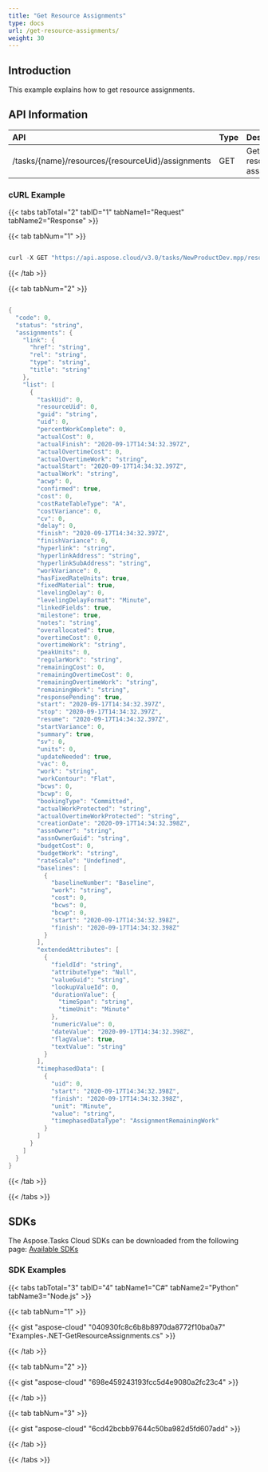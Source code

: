 ```yaml
---
title: "Get Resource Assignments"
type: docs
url: /get-resource-assignments/
weight: 30
---
```


## **Introduction**
This example explains how to get resource assignments. 
## **API Information**

|**API**|**Type**|**Description**|**Resource Link**|
| :- | :- | :- | :- |
|/tasks/{name}/resources/{resourceUid}/assignments|GET|Get resource's assignments|[GetResourceAssignments](https://apireference.aspose.cloud/tasks/#/TasksResources/GetResourceAssignments)|
### **cURL Example**
{{< tabs tabTotal="2" tabID="1" tabName1="Request" tabName2="Response" >}}

{{< tab tabNum="1" >}}

```java

curl -X GET "https://api.aspose.cloud/v3.0/tasks/NewProductDev.mpp/resources/1/assignments" -H "accept: application/json" -H "x-aspose-client: Containerize.Swagger"

```

{{< /tab >}}

{{< tab tabNum="2" >}}

```java

{
  "code": 0,
  "status": "string",
  "assignments": {
    "link": {
      "href": "string",
      "rel": "string",
      "type": "string",
      "title": "string"
    },
    "list": [
      {
        "taskUid": 0,
        "resourceUid": 0,
        "guid": "string",
        "uid": 0,
        "percentWorkComplete": 0,
        "actualCost": 0,
        "actualFinish": "2020-09-17T14:34:32.397Z",
        "actualOvertimeCost": 0,
        "actualOvertimeWork": "string",
        "actualStart": "2020-09-17T14:34:32.397Z",
        "actualWork": "string",
        "acwp": 0,
        "confirmed": true,
        "cost": 0,
        "costRateTableType": "A",
        "costVariance": 0,
        "cv": 0,
        "delay": 0,
        "finish": "2020-09-17T14:34:32.397Z",
        "finishVariance": 0,
        "hyperlink": "string",
        "hyperlinkAddress": "string",
        "hyperlinkSubAddress": "string",
        "workVariance": 0,
        "hasFixedRateUnits": true,
        "fixedMaterial": true,
        "levelingDelay": 0,
        "levelingDelayFormat": "Minute",
        "linkedFields": true,
        "milestone": true,
        "notes": "string",
        "overallocated": true,
        "overtimeCost": 0,
        "overtimeWork": "string",
        "peakUnits": 0,
        "regularWork": "string",
        "remainingCost": 0,
        "remainingOvertimeCost": 0,
        "remainingOvertimeWork": "string",
        "remainingWork": "string",
        "responsePending": true,
        "start": "2020-09-17T14:34:32.397Z",
        "stop": "2020-09-17T14:34:32.397Z",
        "resume": "2020-09-17T14:34:32.397Z",
        "startVariance": 0,
        "summary": true,
        "sv": 0,
        "units": 0,
        "updateNeeded": true,
        "vac": 0,
        "work": "string",
        "workContour": "Flat",
        "bcws": 0,
        "bcwp": 0,
        "bookingType": "Committed",
        "actualWorkProtected": "string",
        "actualOvertimeWorkProtected": "string",
        "creationDate": "2020-09-17T14:34:32.398Z",
        "assnOwner": "string",
        "assnOwnerGuid": "string",
        "budgetCost": 0,
        "budgetWork": "string",
        "rateScale": "Undefined",
        "baselines": [
          {
            "baselineNumber": "Baseline",
            "work": "string",
            "cost": 0,
            "bcws": 0,
            "bcwp": 0,
            "start": "2020-09-17T14:34:32.398Z",
            "finish": "2020-09-17T14:34:32.398Z"
          }
        ],
        "extendedAttributes": [
          {
            "fieldId": "string",
            "attributeType": "Null",
            "valueGuid": "string",
            "lookupValueId": 0,
            "durationValue": {
              "timeSpan": "string",
              "timeUnit": "Minute"
            },
            "numericValue": 0,
            "dateValue": "2020-09-17T14:34:32.398Z",
            "flagValue": true,
            "textValue": "string"
          }
        ],
        "timephasedData": [
          {
            "uid": 0,
            "start": "2020-09-17T14:34:32.398Z",
            "finish": "2020-09-17T14:34:32.398Z",
            "unit": "Minute",
            "value": "string",
            "timephasedDataType": "AssignmentRemainingWork"
          }
        ]
      }
    ]
  }
}
```

{{< /tab >}}

{{< /tabs >}}
## **SDKs**
The Aspose.Tasks Cloud SDKs can be downloaded from the following page: [Available SDKs](/tasks/available-sdks/)
### **SDK Examples**
{{< tabs tabTotal="3" tabID="4" tabName1="C#" tabName2="Python" tabName3="Node.js" >}}

{{< tab tabNum="1" >}}

{{< gist "aspose-cloud" "040930fc8c6b8b8970da8772f10ba0a7" "Examples-.NET-GetResourceAssignments.cs" >}}

{{< /tab >}}

{{< tab tabNum="2" >}}

{{< gist "aspose-cloud" "698e459243193fcc5d4e9080a2fc23c4" >}}

{{< /tab >}}

{{< tab tabNum="3" >}}

{{< gist "aspose-cloud" "6cd42bcbb97644c50ba982d5fd607add" >}}

{{< /tab >}}

{{< /tabs >}}
